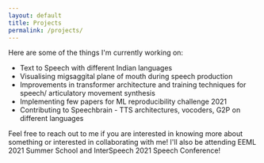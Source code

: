 ```yaml
---
layout: default
title: Projects
permalink: /projects/
---
```


Here are some of the things I'm currently working on:

<ul>
  <li>Text to Speech with different Indian languages</li>
  <li>Visualising migsaggital plane of mouth during speech production</li>
  <li>Improvements in transformer architecture and training techniques for speech/ articulatory movement synthesis</li>
  <li>Implementing few papers for ML reproducibility challenge 2021</li>
  <li>Contributing to Speechbrain - TTS architectures, vocoders, G2P on different languages</li>
</ul>

Feel free to reach out to me if you are interested in knowing more about something or interested in collaborating with me!
I'll also be attending EEML 2021 Summer School and InterSpeech 2021 Speech Conference!
